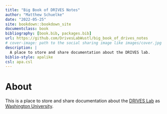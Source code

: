 ```yaml
--- 
title: "Big Book of DRIVES Notes"
author: "Matthew Schuelke"
date: "2022-05-25"
site: bookdown::bookdown_site
documentclass: book
bibliography: [book.bib, packages.bib]
url: https://github.com/DrivesLabWustl/big_book_of_drives_notes
# cover-image: path to the social sharing image like images/cover.jpg
description: |
  A place to store and share documentation about the DRIVES lab.
biblio-style: apalike
csl: apa.csl
---
```


# About

This is a place to store and share documentation about the [DRIVES Lab](https://roelab.wustl.edu) as [Washington University](https://wustl.edu/).


